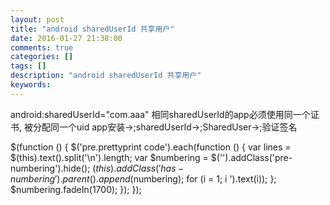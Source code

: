 ```yaml
---
layout: post
title: "android sharedUserId 共享用户"
date: 2016-01-27 21:38:00 
comments: true
categories: []
tags: []
description: "android sharedUserId 共享用户"
keywords: 
---
```



 
  android:sharedUserId="com.aaa"
  相同sharedUserId的app必须使用同一个证书, 被分配同一个uid
  app安装->;sharedUserId->;SharedUser->;验证签名
 
 
  $(function () {
                $('pre.prettyprint code').each(function () {
                    var lines = $(this).text().split('\n').length;
                    var $numbering = $('').addClass('pre-numbering').hide();
                    $(this).addClass('has-numbering').parent().append($numbering);
                    for (i = 1; i ').text(i));
                    };
                    $numbering.fadeIn(1700);
                });
            });
 


